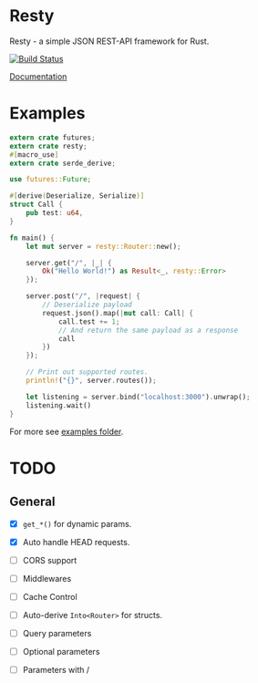 # Resty

Resty - a simple JSON REST-API framework for Rust.

[![Build Status][travis-image]][travis-url]

[travis-image]: https://travis-ci.org/tomusdrw/resty.svg?branch=master
[travis-url]: https://travis-ci.org/tomusdrw/resty

[Documentation](http://docs.rs/resty)

# Examples
```rust
extern crate futures;
extern crate resty;
#[macro_use]
extern crate serde_derive;

use futures::Future;

#[derive(Deserialize, Serialize)]
struct Call {
    pub test: u64,
}

fn main() {
    let mut server = resty::Router::new();

    server.get("/", |_| {
        Ok("Hello World!") as Result<_, resty::Error>
    });

    server.post("/", |request| {
        // Deserialize payload
        request.json().map(|mut call: Call| {
            call.test += 1;
            // And return the same payload as a response
            call
        })
    });

    // Print out supported routes.
    println!("{}", server.routes());

    let listening = server.bind("localhost:3000").unwrap();
    listening.wait()
}
```

For more see [examples folder](./examples).

# TODO

## General
- [x] `get_*()` for dynamic params.
- [x] Auto handle HEAD requests.
- [ ] CORS support
- [ ] Middlewares
- [ ] Cache Control
- [ ] Auto-derive `Into<Router>` for structs.
- [ ] Query parameters
- [ ] Optional parameters
- [ ] Parameters with /

